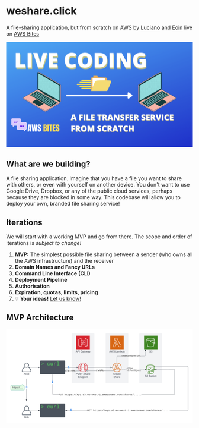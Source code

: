 # weshare.click

A file-sharing application, but from scratch on AWS by [Luciano](https://twitter.com/loige) and [Eoin](https://twitter.com/eoins) live on [AWS Bites](https://awsbites.com)

![Live Coding Thubmbnail](./thumbnail.png)

## What are we building?
A file sharing application. Imagine that you have a file you want to share with others, or even with yourself on another device. You don't want to use Google Drive, Dropbox, or any of the public cloud services, perhaps because they are blocked in some way.
This codebase will allow you to deploy your own, branded file sharing service!

## Iterations

We will start with a working MVP and go from there. The scope and order of iterations is _subject to change!_

1. **MVP:** The simplest possible file sharing between a sender (who owns all the AWS infrastructure) and the receiver
2. **Domain Names and Fancy URLs**
3. **Command Line Interface (CLI)**
4. **Deployment Pipeline**
5. **Authorisation**
6. **Expiration, quotas, limits, pricing**
7. 💡 **Your ideas!** [Let us know!](https://github.com/awsbites/weshare.click/issues)

## MVP Architecture

![MVP AWS Archicture diagram](./mvp-diag.png)